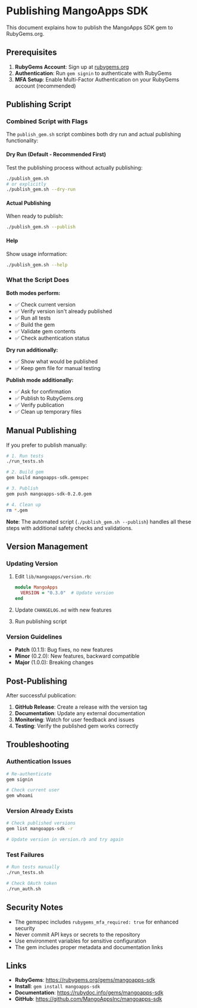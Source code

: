 # Publishing MangoApps SDK

This document explains how to publish the MangoApps SDK gem to RubyGems.org.

## Prerequisites

1. **RubyGems Account**: Sign up at [rubygems.org](https://rubygems.org)
2. **Authentication**: Run `gem signin` to authenticate with RubyGems
3. **MFA Setup**: Enable Multi-Factor Authentication on your RubyGems account (recommended)

## Publishing Script

### Combined Script with Flags

The `publish_gem.sh` script combines both dry run and actual publishing functionality:

#### Dry Run (Default - Recommended First)

Test the publishing process without actually publishing:

```bash
./publish_gem.sh
# or explicitly
./publish_gem.sh --dry-run
```

#### Actual Publishing

When ready to publish:

```bash
./publish_gem.sh --publish
```

#### Help

Show usage information:

```bash
./publish_gem.sh --help
```

### What the Script Does

**Both modes perform:**
- ✅ Check current version
- ✅ Verify version isn't already published
- ✅ Run all tests
- ✅ Build the gem
- ✅ Validate gem contents
- ✅ Check authentication status

**Dry run additionally:**
- ✅ Show what would be published
- ✅ Keep gem file for manual testing

**Publish mode additionally:**
- ✅ Ask for confirmation
- ✅ Publish to RubyGems.org
- ✅ Verify publication
- ✅ Clean up temporary files

## Manual Publishing

If you prefer to publish manually:

```bash
# 1. Run tests
./run_tests.sh

# 2. Build gem
gem build mangoapps-sdk.gemspec

# 3. Publish
gem push mangoapps-sdk-0.2.0.gem

# 4. Clean up
rm *.gem
```

**Note**: The automated script (`./publish_gem.sh --publish`) handles all these steps with additional safety checks and validations.

## Version Management

### Updating Version

1. Edit `lib/mangoapps/version.rb`:
   ```ruby
   module MangoApps
     VERSION = "0.3.0"  # Update version
   end
   ```

2. Update `CHANGELOG.md` with new features

3. Run publishing script

### Version Guidelines

- **Patch** (0.1.1): Bug fixes, no new features
- **Minor** (0.2.0): New features, backward compatible
- **Major** (1.0.0): Breaking changes

## Post-Publishing

After successful publication:

1. **GitHub Release**: Create a release with the version tag
2. **Documentation**: Update any external documentation
3. **Monitoring**: Watch for user feedback and issues
4. **Testing**: Verify the published gem works correctly

## Troubleshooting

### Authentication Issues
```bash
# Re-authenticate
gem signin

# Check current user
gem whoami
```

### Version Already Exists
```bash
# Check published versions
gem list mangoapps-sdk -r

# Update version in version.rb and try again
```

### Test Failures
```bash
# Run tests manually
./run_tests.sh

# Check OAuth token
./run_auth.sh
```

## Security Notes

- The gemspec includes `rubygems_mfa_required: true` for enhanced security
- Never commit API keys or secrets to the repository
- Use environment variables for sensitive configuration
- The gem includes proper metadata and documentation links

## Links

- **RubyGems**: https://rubygems.org/gems/mangoapps-sdk
- **Install**: `gem install mangoapps-sdk`
- **Documentation**: https://rubydoc.info/gems/mangoapps-sdk
- **GitHub**: https://github.com/MangoAppsInc/mangoapps-sdk
